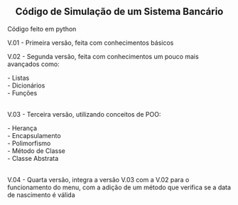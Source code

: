 <h2 align="center">Código de Simulação de um Sistema Bancário</h2>

<p> Código feito em python</p>
<div>
  <p> V.01 - Primeira versão, feita com conhecimentos básicos</p>
  <p> V.02 - Segunda versão, feita com conhecimentos um pouco mais avançados como:</p>
    - Listas
    <br>
    - Dicionários
    <br>  
    - Funções
    <br>
  <br>
  <p> V.03 - Terceira versão, utilizando conceitos de POO:</p>
    - Herança
    <br>
    - Encapsulamento
    <br>
    - Polimorfismo
    <br>
    - Método de Classe
    <br>
    - Classe Abstrata
    <br>
  <br>
  <p> V.04 - Quarta versão, integra a versão V.03 com a V.02 para o funcionamento do menu, com a adição de um método que verifica se a data de nascimento é válida</p>
</div>
